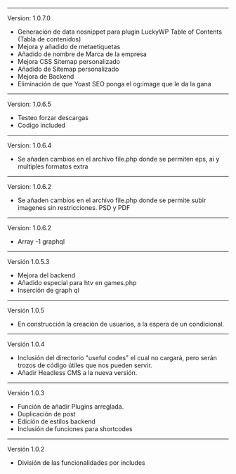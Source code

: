 ***************************
Version: 1.0.7.0
- Generación de data nosnippet para plugin LuckyWP Table of Contents (Tabla de contenidos)
- Mejora y añadido de metaetiquetas
- Añadido de nombre de Marca de la empresa
- Mejora CSS Sitemap personalizado
- Añadido de Sitemap personalizado
- Mejora de Backend
- Eliminación de que Yoast SEO ponga el og:image que le da la gana
***************************
Version: 1.0.6.5
- Testeo forzar descargas
- Codigo included
***************************
Version: 1.0.6.4
- Se añaden cambios en el archivo file.php donde se permiten eps, ai y multiples formatos extra
***************************
Version: 1.0.6.2
- Se añaden cambios en el archivo file.php donde se permite subir imagenes sin restricciones. PSD y PDF
***************************
Version: 1.0.6.2
- Array -1 graphql
***************************
Versión 1.0.5.3

- Mejora del backend
- Añadido especial para htv en games.php
- Inserción de graph ql
***************************
Versión 1.0.5

- En construcción la creación de usuarios, a la espera de un condicional.
***************************
Versión 1.0.4

- Inclusión del directorio "useful codes" el cual no cargará, pero serán trozos de código útiles que nos pueden servir.
- Añadir Headless CMS a la nueva versión.

***************************
Versión 1.0.3

- Función de añadir Plugins arreglada.
- Duplicación de post
- Edición de estilos backend
- Inclusión de funciones para shortcodes
***************************
Versión 1.0.2

- División de las funcionalidades por includes
